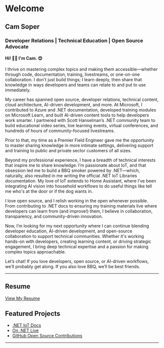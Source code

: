 # Welcome
## Cam Soper
### Developer Relations | Technical Education | Open Source Advocate  

#### Hi! 👋🏻 I'm Cam. 😊

I thrive on mastering complex topics and making them accessible—whether through code, documentation, training, livestreams, or one-on-one collaboration. I don't just build things; I learn deeply, then share that knowledge in ways developers and teams can relate to and put to use immediately.

My career has spanned open source, developer relations, technical content, cloud architecture, AI-driven development, and more. At Microsoft, I contributed to Azure and .NET documentation, developed training modules on Microsoft Learn, and built AI-driven content tools to help developers work smarter. I partnered with Scott Hanselman’s .NET community team to build educational video series, live learning events, virtual conferences, and hundreds of hours of community-focused livestreams.

Prior to that, my time as a Premier Field Engineer gave me the opportunity to master sharing knowledge in more intimate settings, delivering support and training to public and private sector customers of all sizes.

Beyond my professional experience, I have a breadth of technical interests that inspire me to share knowledge. I’m passionate about IoT, and that obsession led me to build a BBQ smoker powered by .NET—which, naturally, also resulted in me writing the official .NET IoT Libraries documentation. My love of IoT extends to Home Assistant, where I’ve been integrating AI vision into household workflows to do useful things like tell me who's at the door or if the dog wants in.

I love open source, and I relish working in the open whenever possible. From contributing to .NET docs to ensuring my training materials live where developers can learn from (and improve!) them, I believe in collaboration, transparency, and community-driven innovation.

Now, I’m looking for my next opportunity where I can continue blending developer education, AI-driven development, and open-source collaboration to support technical communities. Whether it's working hands-on with developers, creating learning content, or driving strategic engagement, I bring deep technical expertise and a passion for making complex topics approachable.

Let’s chat! If you love developers, open source, or AI-driven workflows, we’ll probably get along. If you also love BBQ, we’ll be best friends.

---

## Resume  
[View My Resume](resume.md)  

## Featured Projects  
- [.NET IoT Docs](https://learn.microsoft.com/dotnet/iot/)  
- [On .NET Live](https://www.youtube.com/c/dotnet)  
- [GitHub Open Source Contributions](https://github.com/camsoper)  

---
